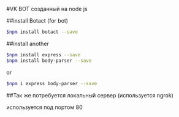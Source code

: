 #VK BOT созданный на node js

##install Botact (for bot)

```sh
$npm install botact --save
```

##install another

```sh
$npm install express --save
$npm install body-parser --save
```
or

```sh
$npm i express body-parser --save
```

##Так же потребуется локальный сервер (используется ngrok)

используется под портом 80